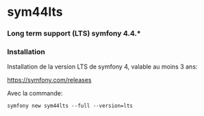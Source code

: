 # sym44lts
### Long term support (LTS) symfony 4.4.*
### Installation
Installation de la version LTS de symfony 4, valable au moins 3 ans:

https://symfony.com/releases

Avec la commande:

    symfony new sym44lts --full --version=lts


